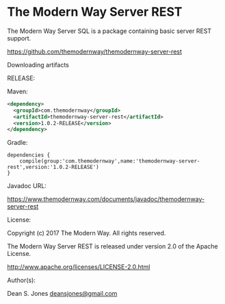 The Modern Way Server REST
======

The Modern Way Server SQL is a package containing basic server REST support.

https://github.com/themodernway/themodernway-server-rest

Downloading artifacts

RELEASE:

Maven:
```xml
<dependency>
  <groupId>com.themodernway</groupId>
  <artifactId>themodernway-server-rest</artifactId>
  <version>1.0.2-RELEASE</version>
</dependency>
```
Gradle:

```
dependencies {
    compile(group:'com.themodernway',name:'themodernway-server-rest',version:'1.0.2-RELEASE')
}
```
Javadoc URL:

https://www.themodernway.com/documents/javadoc/themodernway-server-rest

License:

Copyright (c) 2017 The Modern Way. All rights reserved.

The Modern Way Server REST is released under version 2.0 of the Apache License.

http://www.apache.org/licenses/LICENSE-2.0.html

Author(s):

Dean S. Jones
deansjones@gmail.com